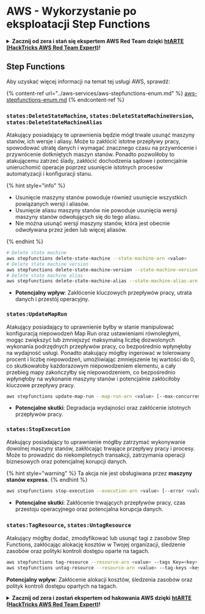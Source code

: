 # AWS - Wykorzystanie po eksploatacji Step Functions

<details>

<summary><strong>Zacznij od zera i stań się ekspertem AWS Red Team dzięki</strong> <a href="https://training.hacktricks.xyz/courses/arte"><strong>htARTE (HackTricks AWS Red Team Expert)</strong></a><strong>!</strong></summary>

Inne sposoby wsparcia HackTricks:

* Jeśli chcesz zobaczyć swoją **firmę reklamowaną w HackTricks** lub **pobrać HackTricks w formacie PDF**, sprawdź [**PLANY SUBSKRYPCYJNE**](https://github.com/sponsors/carlospolop)!
* Zdobądź [**oficjalne gadżety PEASS & HackTricks**](https://peass.creator-spring.com)
* Odkryj [**Rodzinę PEASS**](https://opensea.io/collection/the-peass-family), naszą kolekcję ekskluzywnych [**NFT**](https://opensea.io/collection/the-peass-family)
* **Dołącz do** 💬 [**grupy Discord**](https://discord.gg/hRep4RUj7f) lub [**grupy telegramowej**](https://t.me/peass) lub **śledź** nas na **Twitterze** 🐦 [**@hacktricks_live**](https://twitter.com/hacktricks_live)**.**
* **Podziel się swoimi sztuczkami hakerskimi, przesyłając PR-y do** [**HackTricks**](https://github.com/carlospolop/hacktricks) i [**HackTricks Cloud**](https://github.com/carlospolop/hacktricks-cloud) na GitHubie.

</details>

## Step Functions

Aby uzyskać więcej informacji na temat tej usługi AWS, sprawdź:

{% content-ref url="../aws-services/aws-stepfunctions-enum.md" %}
[aws-stepfunctions-enum.md](../aws-services/aws-stepfunctions-enum.md)
{% endcontent-ref %}

### `states:DeleteStateMachine`, `states:DeleteStateMachineVersion`, `states:DeleteStateMachineAlias`

Atakujący posiadający te uprawnienia będzie mógł trwale usunąć maszyny stanów, ich wersje i aliasy. Może to zakłócić istotne przepływy pracy, spowodować utratę danych i wymagać znacznego czasu na przywrócenie i przywrócenie dotkniętych maszyn stanów. Ponadto pozwoliłoby to atakującemu zatrzeć ślady, zakłócić dochodzenia sądowe i potencjalnie unieruchomić operacje poprzez usunięcie istotnych procesów automatyzacji i konfiguracji stanu.

{% hint style="info" %}

- Usunięcie maszyny stanów powoduje również usunięcie wszystkich powiązanych wersji i aliasów.
- Usunięcie aliasu maszyny stanów nie powoduje usunięcia wersji maszyny stanów odwołujących się do tego aliasu.
- Nie można usunąć wersji maszyny stanów, która jest obecnie odwoływana przez jeden lub więcej aliasów.

{% endhint %}
```bash
# Delete state machine
aws stepfunctions delete-state-machine --state-machine-arn <value>
# Delete state machine version
aws stepfunctions delete-state-machine-version --state-machine-version-arn <value>
# Delete state machine alias
aws stepfunctions delete-state-machine-alias --state-machine-alias-arn <value>
```
- **Potencjalny wpływ**: Zakłócenie kluczowych przepływów pracy, utrata danych i przestój operacyjny.

### `states:UpdateMapRun`

Atakujący posiadający to uprawnienie byłby w stanie manipulować konfiguracją niepowodzeń Map Run oraz ustawieniami równoległymi, mogąc zwiększyć lub zmniejszyć maksymalną liczbę dozwolonych wykonania podrzędnych przepływów pracy, co bezpośrednio wpłynęłoby na wydajność usługi. Ponadto atakujący mógłby ingerować w tolerowany procent i liczbę niepowodzeń, umożliwiając zmniejszenie tej wartości do 0, co skutkowałoby każdorazowym niepowodzeniem elementu, a cały przebieg mapy zakończyłby się niepowodzeniem, co bezpośrednio wpłynęłoby na wykonanie maszyny stanów i potencjalnie zakłóciłoby kluczowe przepływy pracy.
```bash
aws stepfunctions update-map-run --map-run-arn <value> [--max-concurrency <value>] [--tolerated-failure-percentage <value>] [--tolerated-failure-count <value>]
```
- **Potencjalne skutki**: Degradacja wydajności oraz zakłócenie istotnych przepływów pracy.

### `states:StopExecution`

Atakujący posiadający to uprawnienie mógłby zatrzymać wykonywanie dowolnej maszyny stanów, zakłócając trwające przepływy pracy i procesy. Może to prowadzić do niekompletnych transakcji, zatrzymania operacji biznesowych oraz potencjalnej korupcji danych.

{% hint style="warning" %}
Ta akcja nie jest obsługiwana przez **maszyny stanów express**.
{% endhint %}
```bash
aws stepfunctions stop-execution --execution-arn <value> [--error <value>] [--cause <value>]
```
- **Potencjalne skutki**: Zakłócenie trwających przepływów pracy, czas przestoju operacyjnego oraz potencjalna korupcja danych.

### `states:TagResource`, `states:UntagResource`

Atakujący mógłby dodać, zmodyfikować lub usunąć tagi z zasobów Step Functions, zakłócając alokację kosztów w Twojej organizacji, śledzenie zasobów oraz polityki kontroli dostępu oparte na tagach.
```bash
aws stepfunctions tag-resource --resource-arn <value> --tags Key=<key>,Value=<value>
aws stepfunctions untag-resource --resource-arn <value> --tag-keys <key>
```
**Potencjalny wpływ**: Zakłócenie alokacji kosztów, śledzenia zasobów oraz polityk kontroli dostępu opartych na tagach.

<details>

<summary><strong>Zacznij od zera i zostań ekspertem od hakowania AWS dzięki</strong> <a href="https://training.hacktricks.xyz/courses/arte"><strong>htARTE (HackTricks AWS Red Team Expert)</strong></a><strong>!</strong></summary>

Inne sposoby wsparcia HackTricks:

* Jeśli chcesz zobaczyć swoją **firmę reklamowaną w HackTricks** lub **pobrać HackTricks w formacie PDF**, sprawdź [**PLANY SUBSKRYPCYJNE**](https://github.com/sponsors/carlospolop)!
* Kup [**oficjalne gadżety PEASS & HackTricks**](https://peass.creator-spring.com)
* Odkryj [**Rodzinę PEASS**](https://opensea.io/collection/the-peass-family), naszą kolekcję ekskluzywnych [**NFT**](https://opensea.io/collection/the-peass-family)
* **Dołącz do** 💬 [**grupy Discord**](https://discord.gg/hRep4RUj7f) lub [**grupy telegramowej**](https://t.me/peass) lub **śledź** nas na **Twitterze** 🐦 [**@hacktricks_live**](https://twitter.com/hacktricks_live)**.**
* **Podziel się swoimi sztuczkami hakerskimi, przesyłając PR-y do** [**HackTricks**](https://github.com/carlospolop/hacktricks) i [**HackTricks Cloud**](https://github.com/carlospolop/hacktricks-cloud) na GitHubie.

</details>
